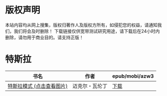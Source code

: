 # 版权声明

本站内容均从网上搜集，版权归著作人及版权方所有，如侵犯您的权益，请通知我们，我们将会及时删除！ 下载链接仅供宽带测试研究用途，请下载后在24小时内删除，请勿用于商业目的。请支持正版！

# 特斯拉

| 书名 | 作者 | epub/mobi/azw3 |
| --- | --- | --- |
| [特斯拉模式 (点击查看图片)](https://www.dushupai.com/attachment/2024/06/10/4a5cc5ad33665618.jpg) | 迈克尔・瓦伦丁 | [下载](https://url89.ctfile.com/f/31084289-1357004248-9ec263?p=8866) |
